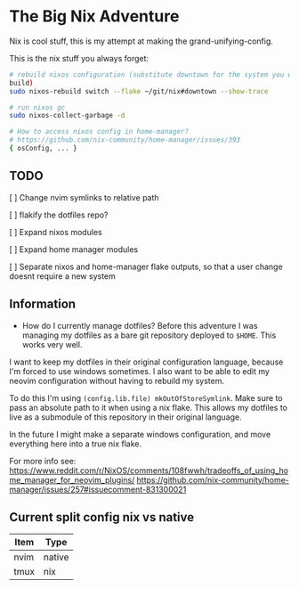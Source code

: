 # The Big Nix Adventure
Nix is cool stuff, this is my attempt at making the grand-unifying-config.

This is the nix stuff you always forget:
```bash
# rebuild nixos configuration (substitute downtown for the system you want to
build)
sudo nixos-rebuild switch --flake ~/git/nix#downtown --show-trace

# run nixos gc
sudo nixos-collect-garbage -d

# How to access nixos config in home-manager?
# https://github.com/nix-community/home-manager/issues/393
{ osConfig, ... }
```

## TODO

[ ] Change nvim symlinks to relative path

[ ] flakify the dotfiles repo?

[ ] Expand nixos modules

[ ] Expand home manager modules

[ ] Separate nixos and home-manager flake outputs, so that a user change doesnt
require a new system


## Information

- How do I currently manage dotfiles?
Before this adventure I was managing my dotfiles as a bare git repository
deployed to `$HOME`. This works very well.

I want to keep my dotfiles in their original configuration language, because I'm
forced to use windows sometimes. I also want to be able to edit my neovim
configuration without having to rebuild my system.

To do this I'm using `(config.lib.file) mkOutOfStoreSymlink`. Make sure to pass
an absolute path to it when using a nix flake. This allows my dotfiles to live
as a submodule of this repository in their original language.

In the future I might make a separate windows configuration, and move everything
here into a true nix flake.

For more info see:
https://www.reddit.com/r/NixOS/comments/108fwwh/tradeoffs_of_using_home_manager_for_neovim_plugins/
https://github.com/nix-community/home-manager/issues/257#issuecomment-831300021

## Current split config nix vs native

|  Item  | Type |
| ------------- | ------------- |
| nvim  | native |
| tmux  | nix |
